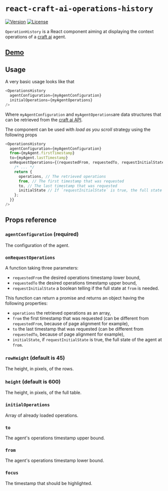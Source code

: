 # `react-craft-ai-operations-history`

[![Version](https://img.shields.io/npm/v/react-craft-ai-operations-history.svg?style=flat-square)](https://npmjs.org/package/react-craft-ai-operations-history) [![License](https://img.shields.io/badge/license-BSD--3--Clause-42358A.svg?style=flat-square)](https://github.com/craft-ai/react-craft-ai-components/blob/master/LICENSE)

`OperationHistory` is a React component aiming at displaying the context operations of a [craft ai](https://craft.ai) agent.

## [Demo](http://www.craft.ai/react-craft-ai-components/react-craft-ai-operations-history)

## Usage

A very basic usage looks like that

```js
<OperationsHistory
  agentConfiguration={myAgentConfiguration}
  initialOperations={myAgentOperations}
/>
```

Where `myAgentConfiguration` and `myAgentOperations`are data structures that can be retrieved from the [craft ai API](https://craft.ai/doc).

The component can be used with _load as you scroll_ strategy using the following props

```js
<OperationsHistory
  agentConfiguration={myAgentConfiguration}
  from={myAgent.firstTimestamp}
  to={myAgent.lastTimestamp}
  onRequestOperations={(requestedFrom, requestedTo, requestInitialState) => {
    /* ... */
    return {
      operations, // The retrieved operations
      from, // The first timestamp that was requested
      to, // The last timestamp that was requested
      initialState // If `requestInitialState` is true, the full state of the agent at `from`
    };
  }}
/>
```

## Props reference

### `agentConfiguration` (required)

The configuration of the agent.

### `onRequestOperations`

A function taking three parameters:

- `requestedFrom` the desired operations timestamp lower bound,
- `requestedTo` the desired operations timestamp upper bound,
- `requestInitialState` a boolean telling if the full state at `from` is needed.

This function can return a promise and returns an object having the following properties:

- `operations` the retrieved operations as an array,
- `from` the first timestamp that was requested (can be different from `requestedFrom`, because of page alignment for example),
- `to` the last timestamp that was requested (can be different from `requestedTo`, because of page alignment for example),
- `initialState`, if `requestInitialState` is true, the full state of the agent at `from`.

### `rowHeight` (default is 45)

The height, in pixels, of the rows.

### `height` (default is 600)

The height, in pixels, of the full table.

### `initialOperations`

Array of already loaded operations.

### `to`

The agent's operations timestamp upper bound.

### `from`

The agent's operations timestamp lower bound.

### `focus`

The timestamp that should be highlighted.
